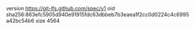 version https://git-lfs.github.com/spec/v1
oid sha256:863efc5905d940e91915fdc63dbbeb7b3eaea1f2cc0d0224c4c6995a42bc54b6
size 4564
